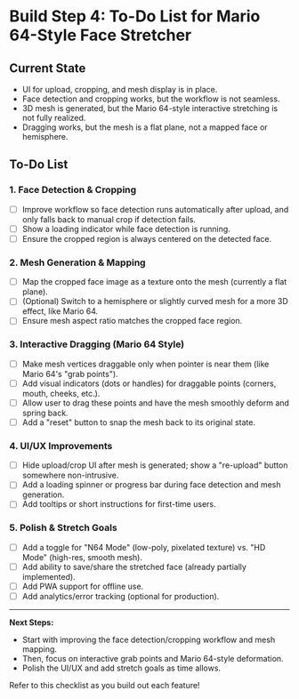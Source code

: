 # Build Step 4: To-Do List for Mario 64-Style Face Stretcher

## Current State

- UI for upload, cropping, and mesh display is in place.
- Face detection and cropping works, but the workflow is not seamless.
- 3D mesh is generated, but the Mario 64-style interactive stretching is not fully realized.
- Dragging works, but the mesh is a flat plane, not a mapped face or hemisphere.

## To-Do List

### 1. Face Detection & Cropping

- [ ] Improve workflow so face detection runs automatically after upload, and only falls back to manual crop if detection fails.
- [ ] Show a loading indicator while face detection is running.
- [ ] Ensure the cropped region is always centered on the detected face.

### 2. Mesh Generation & Mapping

- [ ] Map the cropped face image as a texture onto the mesh (currently a flat plane).
- [ ] (Optional) Switch to a hemisphere or slightly curved mesh for a more 3D effect, like Mario 64.
- [ ] Ensure mesh aspect ratio matches the cropped face region.

### 3. Interactive Dragging (Mario 64 Style)

- [ ] Make mesh vertices draggable only when pointer is near them (like Mario 64's "grab points").
- [ ] Add visual indicators (dots or handles) for draggable points (corners, mouth, cheeks, etc.).
- [ ] Allow user to drag these points and have the mesh smoothly deform and spring back.
- [ ] Add a "reset" button to snap the mesh back to its original state.

### 4. UI/UX Improvements

- [ ] Hide upload/crop UI after mesh is generated; show a "re-upload" button somewhere non-intrusive.
- [ ] Add a loading spinner or progress bar during face detection and mesh generation.
- [ ] Add tooltips or short instructions for first-time users.

### 5. Polish & Stretch Goals

- [ ] Add a toggle for "N64 Mode" (low-poly, pixelated texture) vs. "HD Mode" (high-res, smooth mesh).
- [ ] Add ability to save/share the stretched face (already partially implemented).
- [ ] Add PWA support for offline use.
- [ ] Add analytics/error tracking (optional for production).

---

**Next Steps:**

- Start with improving the face detection/cropping workflow and mesh mapping.
- Then, focus on interactive grab points and Mario 64-style deformation.
- Polish the UI/UX and add stretch goals as time allows.

Refer to this checklist as you build out each feature!
